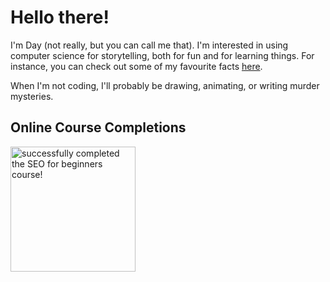 # Hello there!

I'm Day (not really, but you can call me that). I'm interested in using computer science for storytelling, both for fun and for learning things. For instance, you can check out some of my favourite facts [here](https://daytrick.github.io/fun_facts).

When I'm not coding, I'll probably be drawing, animating, or writing murder mysteries.


## Online Course Completions

<a href="https://academy.yoast.com/certificate/2558/1766726/786542d40f61fce581fb1bb98d9507d2/1/" target="_blank"><img src="https://academy.yoast.com/badge/2558/1766726/786542d40f61fce581fb1bb98d9507d2/1/" width="200" alt=" successfully completed the SEO for beginners course!"/></a>

<!--
**daytrick/daytrick** is a ✨ _special_ ✨ repository because its `README.md` (this file) appears on your GitHub profile.

Here are some ideas to get you started:

- 🔭 I’m currently working on ...
- 🌱 I’m currently learning ...
- 👯 I’m looking to collaborate on ...
- 🤔 I’m looking for help with ...
- 💬 Ask me about ...
- 📫 How to reach me: ...
- 😄 Pronouns: ...
- ⚡ Fun fact: ...
-->
